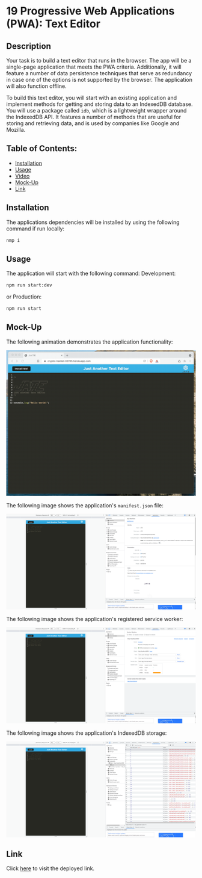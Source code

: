 # 19 Progressive Web Applications (PWA): Text Editor

## Description

Your task is to build a text editor that runs in the browser. The app will be a single-page application that meets the PWA criteria. Additionally, it will feature a number of data persistence techniques that serve as redundancy in case one of the options is not supported by the browser. The application will also function offline.

To build this text editor, you will start with an existing application and implement methods for getting and storing data to an IndexedDB database. You will use a package called `idb`, which is a lightweight wrapper around the IndexedDB API. It features a number of methods that are useful for storing and retrieving data, and is used by companies like Google and Mozilla.

## Table of Contents:
- [Installation](#installation)
- [Usage](#usage)
- [Video](#video)
- [Mock-Up](#mock-up)
- [Link](#link)


## Installation

The applications dependencies will be installed by using the following command if run locally:

```bash
nmp i
```


## Usage

The application will start with the following command:
Development:
```bash
npm run start:dev
```

or
Production:
```bash
npm run start
```


## Mock-Up

The following animation demonstrates the application functionality:

![Demonstration of the finished Module 19 Challenge being used in the browser and then installed.](./Assets/00-demo.gif)

The following image shows the application's `manifest.json` file:

![Demonstration of the finished Module 19 Challenge with a manifest file in the browser.](./Assets/manifest.png)

The following image shows the application's registered service worker:

![Demonstration of the finished Module 19 Challenge with a registered service worker in the browser.](./Assets/service-worker.png)

The following image shows the application's IndexedDB storage:

![Demonstration of the finished Module 19 Challenge with a IndexedDB storage named 'jate' in the browser.](./Assets/idb-storage.png)


## Link
Click [here](https://immense-chamber-29422.herokuapp.com/) to visit the deployed link.
